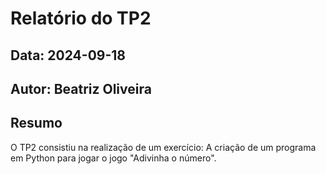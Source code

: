 # Relatório do TP2
## Data: 2024-09-18
## Autor: Beatriz Oliveira

## Resumo

O TP2 consistiu na realização de um exercício:
A criação de um programa em Python para jogar o jogo "Adivinha o número".
